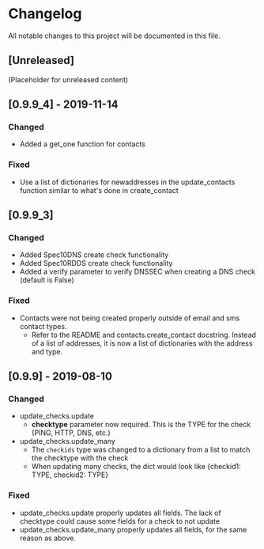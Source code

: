 # Changelog

All notable changes to this project will be documented in this file.

## [Unreleased]
(Placeholder for unreleased content)

## [0.9.9\_4] - 2019-11-14

### Changed
- Added a get\_one function for contacts

### Fixed
- Use a list of dictionaries for newaddresses in the update\_contacts function similar to what's done in create\_contact

## [0.9.9\_3]

### Changed
- Added Spec10DNS create check functionality
- Added Spec10RDDS create check functionality
- Added a verify parameter to verify DNSSEC when creating a DNS check (default is False)

### Fixed
- Contacts were not being created properly outside of email and sms contact types.
  - Refer to the README and contacts.create\_contact docstring. Instead of a list of addresses, it is now a list of dictionaries with the address and type.

## [0.9.9] - 2019-08-10

### Changed
- update\_checks.update
  - **checktype** parameter now required. This is the TYPE for the check (PING, HTTP, DNS, etc.)
- update\_checks.update\_many
  - The `checkids` type was changed to a dictionary from a list to match the checktype with the check
  - When updating many checks, the dict would look like {checkid1: TYPE, checkid2: TYPE}
  
  
### Fixed
- update\_checks.update properly updates all fields. The lack of checktype could cause some fields for a check to not update
- update\_checks.update\_many properly updates all fields, for the same reason as above.
